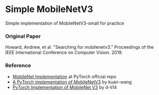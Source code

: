 # Simple MobileNetV3
Simple implementation of MobileNetV3-small for practice

### Original Paper
Howard, Andrew, et al. "Searching for mobilenetv3." Proceedings of the IEEE International Conference on Computer Vision. 2019.

### Reference
- [MobileNet Implementation](https://github.com/pytorch/vision/blob/master/torchvision/models/mobilenet.py) at PyTorch official repo
- [A PyTorch implementation of MobileNetV3](https://github.com/kuan-wang/pytorch-mobilenet-v3) by kuan-wang
- [PyTorch Implementation of MobileNet V3](https://github.com/d-li14/mobilenetv3.pytorch) by d-li14